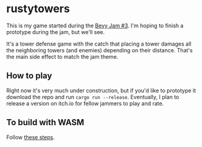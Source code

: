 # rustytowers

This is my game started during the [Bevy Jam #3](https://itch.io/jam/bevy-jam-3). I'm hoping to finish a prototype during the jam, but we'll see. 

It's a tower defense game with the catch that placing a tower damages all the neighboring towers (and enemies) depending on their distance. That's the main side effect to match the jam theme.

## How to play
Right now it's very much under construction, but if you'd like to prototype it download the repo and run `cargo run --release`. Eventually, I plan to release a version on itch.io for fellow jammers to play and rate. 

## To build with WASM
Follow [these steps](https://bevy-cheatbook.github.io/platforms/wasm.html).